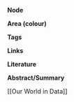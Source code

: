 **Node**

**Area (colour)**

**Tags**

**Links**

**Literature**

**Abstract/Summary**

  

  

[[Our World in Data]]